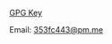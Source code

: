 [GPG Key](https://raw.githubusercontent.com/353fc443/353fc443/main/key.txt)

Email: 353fc443@pm.me

